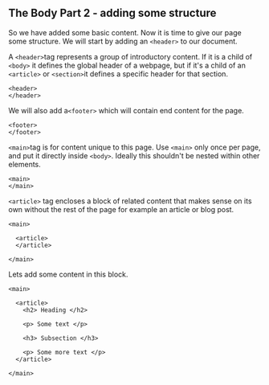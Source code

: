 
## The Body Part 2 - adding some structure

So we have added some basic content. Now it is time to give our page some structure.
We will start by adding an `<header>` to our document. 

A `<header>`tag represents a group of introductory content. If it is a child of `<body>` it defines the global header of a webpage, but if it's a child of an `<article>` or `<section>`it defines a specific header for that section.

```
<header> 
</header>
```

We will also add a`<footer>` which will contain end content for the page.
```
<footer> 
</footer>
```

`<main>`tag is for content unique to this page. Use `<main>` only once per page, and put it directly inside `<body>`. Ideally this shouldn't be nested within other elements.
    
```
<main>
</main>
```

`<article>` tag encloses a block of related content that makes sense on its own without the rest of the page for example an article or blog post. 
```
<main>

  <article>
  </article>

</main>
```

Lets add some content in this block. 

```
<main>

  <article>
    <h2> Heading </h2>
    
    <p> Some text </p>
    
    <h3> Subsection </h3>
      
    <p> Some more text </p>
  </article>

</main>
```
     

